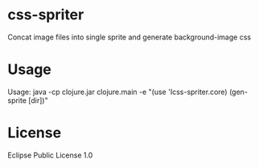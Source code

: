 css-spriter
===========

Concat image files into single sprite and generate background-image css

Usage
=====

Usage: java -cp clojure.jar clojure.main -e "(use 'Icss-spriter.core) (gen-sprite [dir])"


License
=======

Eclipse Public License 1.0
